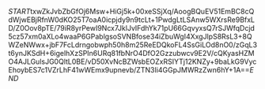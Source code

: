 $START$txwZkJvbZbGfOj6Msw+HiGj5k+00xeSSjXq/AoogBQuEV51EmBC8cQdWjwEBjRfnW0dKO25T7oaA0icpjdy9n9tcLt+1PwdgLtLSAnw5WXrsRe9BfxLD/Z0Oov8pTE/79iR8yrPewI9Ncx7JklJvIFdhYk71pU66GqvyxsQ7rSJWfqDcjd5cz57xm0aXLo4waaP6GPablgsoSVNBfose34iZbuWgI4XxgJlpS8RsL3+8QWZeNWwx+jbF7FcLdrngobwph50h8m25ReEDQkoFL4SsGiLOd8nO0/zGqL3t6ynJKSdH+6igelhXzSPIn6URq81fbNrO4DfO2Gzzubwcv9E2V/cQKyasHZMO4AJLGulsJG0QltL0BE/vD50XvNcBZWsbEOZxRSIYTj12KNZy+9baLkG9VycEhoybES7c1VZrLhF41wWEmx9upnevb/ZTN3Ii4GGpJMWRzZwn6hY+1A==$END$